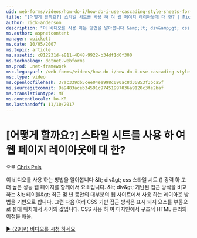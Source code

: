 ```yaml
---
uid: web-forms/videos/how-do-i/how-do-i-use-cascading-style-sheets-for-web-page-layout
title: "[어떻게 할까요?] 스타일 시트를 사용 하 여 웹 페이지 레이아웃에 대 한? | Microsoft 문서"
author: rick-anderson
description: "이 비디오를 사용 하는 방법을 알아봅니다 &amp;lt; div&amp;gt; css 스타일 시트 ()를 만드는 강력 하 고 더 높은 성능 웹 p와 조합 하는 요소 중..."
ms.author: aspnetcontent
manager: wpickett
ms.date: 10/05/2007
ms.topic: article
ms.assetid: c812231d-e811-4048-9922-b34df1d0f300
ms.technology: dotnet-webforms
ms.prod: .net-framework
msc.legacyurl: /web-forms/videos/how-do-i/how-do-i-use-cascading-style-sheets-for-web-page-layout
msc.type: video
ms.openlocfilehash: 37ac339db5cee04ee998c090ac8d36853f3bca5f
ms.sourcegitcommit: 9a9483aceb34591c97451997036a9120c3fe2baf
ms.translationtype: MT
ms.contentlocale: ko-KR
ms.lasthandoff: 11/10/2017
---
```

<a name="how-do-i-use-cascading-style-sheets-for-web-page-layout"></a>[어떻게 할까요?] 스타일 시트를 사용 하 여 웹 페이지 레이아웃에 대 한?
====================
으로 [Chris Pels](https://twitter.com/chrispels)

이 비디오를 사용 하는 방법을 알아봅니다 &amp;lt; div&amp;gt; css 스타일 시트 () 강력 하 고 더 높은 성능 웹 페이지를 함께에서 요소입니다. &amp;lt; div&amp;gt; 기반된 접근 방식을 비교 하는 &amp;lt; 테이블&amp;gt; 최근 몇 년 동안의 대부분의 웹 사이트에서 사용 하는 레이아웃 방법을 기반으로 합니다. 그런 다음 여러 CSS 기반 접근 방식은 표시 되지 요소를 부동으로 절대 위치에서 사이의 값입니다. CSS 사용 하 여 디자인에서 구조적 HTML 분리의 이점을 배울.

[&#9654; (29 분) 비디오를 시청 하세요](https://channel9.msdn.com/Blogs/ASP-NET-Site-Videos/how-do-i-use-cascading-style-sheets-for-web-page-layout)
